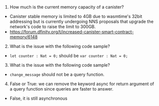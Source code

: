 

1. How much is the current memory capacity of a canister?
 - Canister stable memory is limited to 4GB due to wasmtime's 32bit addressing but is currently undergoing NNS proposals that upgrade the network's code to raise the limit to 300GB.
 - https://forum.dfinity.org/t/increased-canister-smart-contract-memory/6148

2. What is the issue with the following code sample?
- `let counter : Nat = 0;` should be `var counter : Nat = 0;`

 3. What is the issue with the following code sample?
- `change_message` should not be a query function.

 4. False or True: we can remove the keyword async for return argument of a query function since queries are faster to answer.
- False, it is still asynchronous